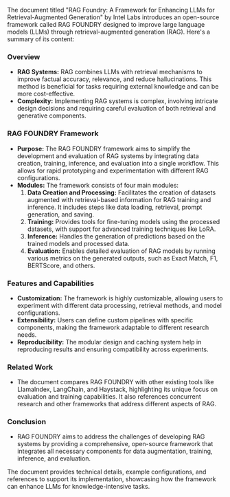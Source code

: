 The document titled "RAG Foundry: A Framework for Enhancing LLMs for Retrieval-Augmented Generation" by Intel Labs introduces an open-source framework called RAG FOUNDRY designed to improve large language models (LLMs) through retrieval-augmented generation (RAG). Here's a summary of its content:

### **Overview**
- **RAG Systems:** RAG combines LLMs with retrieval mechanisms to improve factual accuracy, relevance, and reduce hallucinations. This method is beneficial for tasks requiring external knowledge and can be more cost-effective.
- **Complexity:** Implementing RAG systems is complex, involving intricate design decisions and requiring careful evaluation of both retrieval and generative components.

### **RAG FOUNDRY Framework**
- **Purpose:** The RAG FOUNDRY framework aims to simplify the development and evaluation of RAG systems by integrating data creation, training, inference, and evaluation into a single workflow. This allows for rapid prototyping and experimentation with different RAG configurations.
- **Modules:** The framework consists of four main modules:
  1. **Data Creation and Processing:** Facilitates the creation of datasets augmented with retrieval-based information for RAG training and inference. It includes steps like data loading, retrieval, prompt generation, and saving.
  2. **Training:** Provides tools for fine-tuning models using the processed datasets, with support for advanced training techniques like LoRA.
  3. **Inference:** Handles the generation of predictions based on the trained models and processed data.
  4. **Evaluation:** Enables detailed evaluation of RAG models by running various metrics on the generated outputs, such as Exact Match, F1, BERTScore, and others.

### **Features and Capabilities**
- **Customization:** The framework is highly customizable, allowing users to experiment with different data processing, retrieval methods, and model configurations.
- **Extensibility:** Users can define custom pipelines with specific components, making the framework adaptable to different research needs.
- **Reproducibility:** The modular design and caching system help in reproducing results and ensuring compatibility across experiments.

### **Related Work**
- The document compares RAG FOUNDRY with other existing tools like LlamaIndex, LangChain, and Haystack, highlighting its unique focus on evaluation and training capabilities. It also references concurrent research and other frameworks that address different aspects of RAG.

### **Conclusion**
- RAG FOUNDRY aims to address the challenges of developing RAG systems by providing a comprehensive, open-source framework that integrates all necessary components for data augmentation, training, inference, and evaluation.

The document provides technical details, example configurations, and references to support its implementation, showcasing how the framework can enhance LLMs for knowledge-intensive tasks.
